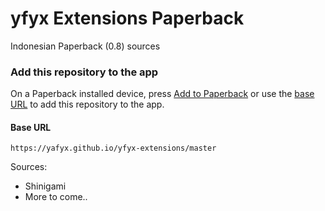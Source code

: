 # yfyx Extensions Paperback

Indonesian Paperback (0.8) sources

### Add this repository to the app

On a Paperback installed device, press [Add to Paperback](paperback://addRepo?displayName=yfyx%27s%20Extensions&url=https%3A%2F%2Fyafyx.github.io%2Fextensions%2Fmaster) or use the [base URL](https://yafyx.github.io/yfyx-extensions/master) to add this repository to the app.

#### Base URL

```
https://yafyx.github.io/yfyx-extensions/master
```

Sources:

- Shinigami
- More to come..
